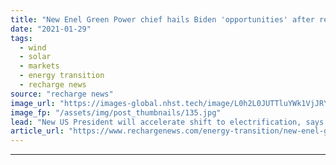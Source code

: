 ```yaml
---
title: "New Enel Green Power chief hails Biden 'opportunities' after record 2020 build despite Covid"
date: "2021-01-29"
tags: 
  - wind
  - solar
  - markets
  - energy transition
  - recharge news
source: "recharge news"
image_url: "https://images-global.nhst.tech/image/L0h2L0JUTTluYWk1VjJRY0lnbExYbkxac1UwZHFRNzlqQVlLR09MTGQvbz0=/nhst/binary/70b38d4cd632621fdce756ad86ccba44"
image_fp: "/assets/img/post_thumbnails/135.jpg"
lead: "New US President will accelerate shift to electrification, says Salvatore Bernabei as global renewables giant installs best-ever 3.1GW in face of pandemic"
article_url: "https://www.rechargenews.com/energy-transition/new-enel-green-power-chief-hails-biden-opportunities-after-record-2020-build-despite-covid/2-1-954085"
---
```


---
